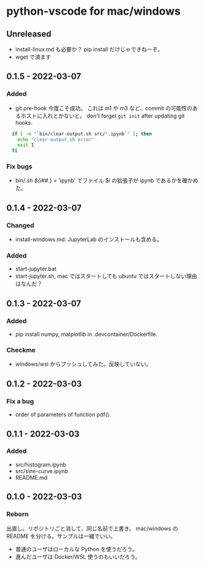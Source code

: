 # python-vscode for mac/windows

## Unreleased
- install-linux.md も必要か？ pip install だけじゃできねーぞ。
- wget で済ます


## 0.1.5 - 2022-03-07
### Added
- git pre-hook 今度こそ成功。
  これは m1 や m3 など、commit の可能性のあるホストに入れとかないと。
  don't forget `git init` after updating git hooks.
```sh
  if [ -n "`bin/clear-output.sh src/*.ipynb`" ]; then
    echo "clear-output.sh error"
    exit 1
  fi
```
### Fix bugs
- bin/*.sh
  ${i##*.} = 'ipynb' でファイル $i の拡張子が ipynb であるかを確かめた。

## 0.1.4 - 2022-03-07
### Changed
- install-windows.md: JupyterLab のインストールも含める。
### Added
- start-jupyter.bat
- start-jupyter.sh, mac ではスタートしても ubuntu ではスタートしない理由はなんだ？

## 0.1.3 - 2022-03-07
### Added
- pip install numpy, matplotlib in .devcontainer/Dockerfile.
### Checkme
- windows/wsl からプッシュしてみた。反映していない。

## 0.1.2 - 2022-03-03
### Fix a bug
- order of parameters of function pdf().

## 0.1.1 - 2022-03-03
### Added
- src/histogram.ipynb
- src/sine-curve.ipynb
- README.md

## 0.1.0 - 2022-03-03
### Reborn
出直し。リポジトリごと消して、同じ名前で上書き。
mac/windows の README を分ける。サンプルは一緒でいい。

* 普通のユーザはローカルな Python を使うだろう。
* 進んだユーザは Docker/WSL 使うのもいいだろう。
